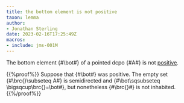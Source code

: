 ```yaml
---
title: the bottom element is not positive
taxon: lemma
author:
- Jonathan Sterling
date: 2023-02-16T17:25:49Z
macros:
- include: jms-001M
---
```


The bottom element {#\bot#} of a pointed dcpo {#A#} is not [positive](jms-001M).

{{%proof%}}
Suppose that {#\bot#} was positive. The empty set {#\brc{}\subseteq A#} is semidirected and {#\bot\sqsubseteq \bigsqcup\brc{}=\bot#}, but nonetheless {#\brc{}#} is not inhabited.
{{%/proof%}}
